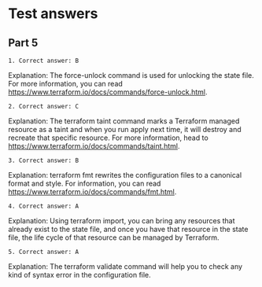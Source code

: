 # Test answers

## Part 5

```
1. Correct answer: B
```
Explanation: The force-unlock command is used for unlocking the state file. For more information, you can read https://www.terraform.io/docs/commands/force-unlock.html.

```
2. Correct answer: C
```
Explanation: The terraform taint command marks a Terraform managed resource as a taint and when you run apply next time, it will destroy and recreate that specific resource. For more information, head to https://www.terraform.io/docs/commands/taint.html.

```
3. Correct answer: B
```
Explanation: terraform fmt rewrites the configuration files to a canonical format and style. For information, you can read https://www.terraform.io/docs/commands/fmt.html.

```
4. Correct answer: A
```
Explanation: Using terraform import, you can bring any resources that already exist to the state file, and once you have that resource in the state file, the life cycle of that resource can be managed by Terraform.

```
5. Correct answer: A
```
Explanation: The terraform validate command will help you to check any kind of syntax error in the configuration file.